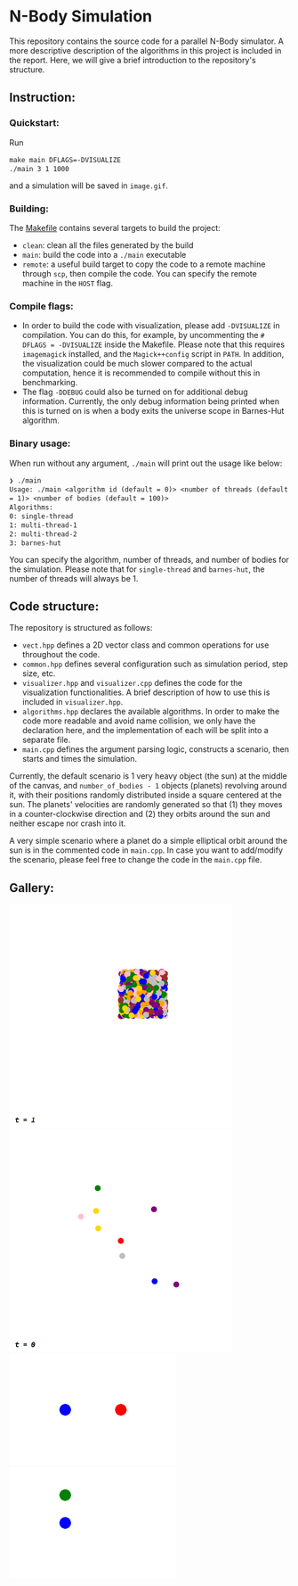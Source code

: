 # N-Body Simulation

This repository contains the source code for a parallel N-Body simulator. A more descriptive description of the algorithms in this project is included in the report.
Here, we will give a brief introduction to the repository's structure.

## Instruction:
### Quickstart:
Run
```
make main DFLAGS=-DVISUALIZE
./main 3 1 1000
```
and a simulation will be saved in `image.gif`.

### Building:
The [Makefile](https://github.com/nhat-vo/n-body-simulation/blob/main/Makefile) contains several targets to build the project:
- `clean`: clean all the files generated by the build
- `main`: build the code into a `./main` executable
- `remote`: a useful build target to copy the code to a remote machine through `scp`, then compile the code. You can specify the remote machine in the `HOST` flag.

### Compile flags:
- In order to build the code with visualization, please add `-DVISUALIZE` in compilation. You can do this, for example, by uncommenting the `# DFLAGS = -DVISUALIZE` inside the Makefile.
Please note that this requires `imagemagick` installed, and the `Magick++config` script in `PATH`.
In addition, the visualization could be much slower compared to the actual computation, hence it is recommended to compile without this in benchmarking.
- The flag `-DDEBUG` could also be turned on for additional debug information. 
Currently, the only debug information being printed when this is turned on is when a body exits the universe scope in Barnes-Hut algorithm.

### Binary usage:
When run without any argument, `./main` will print out the usage like below:
```
❯ ./main
Usage: ./main <algorithm id (default = 0)> <number of threads (default = 1)> <number of bodies (default = 100)>
Algorithms:
0: single-thread
1: multi-thread-1
2: multi-thread-2
3: barnes-hut
```
You can specify the algorithm, number of threads, and number of bodies for the simulation. Please note that for `single-thread` and `barnes-hut`, the number of threads will always be 1.

## Code structure:
The repository is structured as follows:
- `vect.hpp` defines a 2D vector class and common operations for use throughout the code.
- `common.hpp` defines several configuration such as simulation period, step size, etc.
- `visualizer.hpp` and `visualizer.cpp` defines the code for the visualization functionalities. A brief description of how to use this is included in `visualizer.hpp`.
- `algorithms.hpp` declares the available algorithms. 
In order to make the code more readable and avoid name collision, we only have the declaration here, and the implementation of each will be split into a separate file.
- `main.cpp` defines the argument parsing logic, constructs a scenario, then starts and times the simulation.

Currently, the default scenario is 1 very heavy object (the sun) at the middle of the canvas, and `number_of_bodies - 1` objects (planets) revolving around it, with 
their positions randomly distributed inside a square centered at the sun.
The planets' velocities are randomly generated so that (1) they moves in a counter-clockwise direction and (2) they orbits around the sun and neither escape nor crash into it.

A very simple scenario where a planet do a simple elliptical orbit around the sun is in the commented code in `main.cpp`.
In case you want to add/modify the scenario, please feel free to change the code in the `main.cpp` file.

## Gallery:
![1000 bodies spiraling around the sun](https://github.com/nhat-vo/n-body-simulation/blob/8c6317ca7d945acc58f24139f4c1a673f597bc1a/images/1000-bodies.gif)
![Bodies orbiting around the sun](https://github.com/nhat-vo/n-body-simulation/blob/8c6317ca7d945acc58f24139f4c1a673f597bc1a/image.gif)
![Binary stars](https://github.com/nhat-vo/n-body-simulation/blob/8c6317ca7d945acc58f24139f4c1a673f597bc1a/images/binary-stars-close.gif)
![Circular orbit](https://github.com/nhat-vo/n-body-simulation/blob/8c6317ca7d945acc58f24139f4c1a673f597bc1a/images/circle-orbit.gif)
